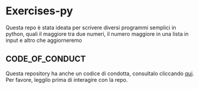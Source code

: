 # Exercises-py

Questa repo è stata ideata per scrivere diversi programmi semplici in python, quali il maggiore tra due numeri, il numero maggiore in una lista in input e altro che aggiorneremo

## CODE_OF_CONDUCT
Questa repository ha anche un codice di condotta, consultalo cliccando [qui](https://github.com/oss-python/Exercises-py/blob/master/CODE_OF_CONDUCT.md).
Per favore, leggilo prima di interagire con la repo.
